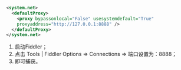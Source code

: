 ```xml
<system.net>
  <defaultProxy>
    <proxy bypassonlocal="False" usesystemdefault="True" 
    proxyaddress="http://127.0.0.1:8888" />
  </defaultProxy>
</system.net>
```

1. 启动Fiddler；
2. 点击 Tools | Fiddler Options => Connections => 端口设置为：8888；
3. 即可捕获。